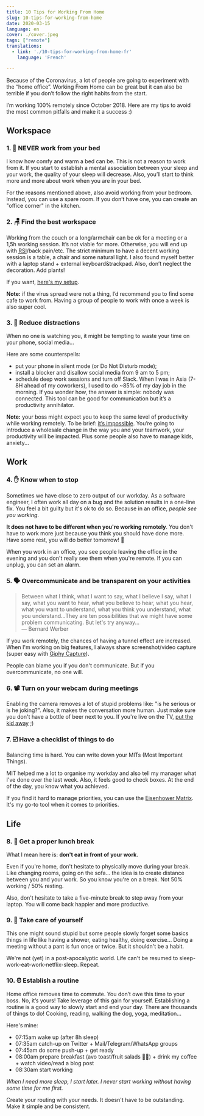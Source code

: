 ```yaml
---
title: 10 Tips for Working From Home
slug: 10-tips-for-working-from-home
date: 2020-03-15
language: en
cover: ./cover.jpeg
tags: ["remote"]
translations:
  - link: './10-tips-for-working-from-home-fr'
    language: 'French'

---
```


Because of the Coronavirus, a lot of people are going to experiment with the “home office”. Working From Home can be great but it can also be terrible if you don’t follow the right habits from the start.

I’m working 100% remotely since October 2018. Here are my tips to avoid the most common pitfalls and make it a success :)


## Workspace

### 1. 🛌 NEVER work from your bed
I know how comfy and warm a bed can be. This is not a reason to work from it. If you start to establish a mental association between your sleep and your work, the quality of your sleep will decrease. Also, you’ll start to think more and more about work when you are in your bed.

For the reasons mentioned above, also avoid working from your bedroom. Instead, you can use a spare room. If you don’t have one, you can create an "office corner" in the kitchen.


### 2. 🪑 Find the best workspace
Working from the couch or a long/armchair can be ok for a meeting or a 1,5h working session. It’s not viable for more. Otherwise, you will end up with [<abbr title="Repetitive Stress Injury">RSI</abbr>](https://en.wikipedia.org/wiki/Repetitive_strain_injury)/back pain/etc. The strict minimum to have a decent working session is a table, a chair and some natural light. I also found myself better with a laptop stand + external keyboard&trackpad. Also, don’t neglect the decoration. Add plants!

If you want, [here's my setup](/uses).

**Note:** if the virus spread were not a thing, I’d recommend you to find some cafe to work from. Having a group of people to work with once a week is also super cool.

### 3. 📲 Reduce distractions
When no one is watching you, it might be tempting to waste your time on your phone, social media...

Here are some counterspells:
* put your phone in silent mode (or Do Not Disturb mode);
* install a blocker and disallow social media from 9 am to 5 pm;
* schedule deep work sessions and turn off Slack. When I was in Asia (7-8H ahead of my coworkers), I used to do ~85% of my day job in the morning. If you wonder how, the answer is simple: nobody was connected. This tool can be good for communication but it’s a productivity annihilator.

**Note:** your boss might expect you to keep the same level of productivity while working remotely. To be brief: [it’s impossible](https://twitter.com/dhh/status/1239626937577828352). You’re going to introduce a wholesale change in the way you and your teamwork, your productivity will be impacted. Plus some people also have to manage kids, anxiety...

## Work

### 4. ✋ Know when to stop
Sometimes we have close to zero output of our workday. As a software engineer, I often work all day on a bug and the solution results in a one-line fix. You feel a bit guilty but it's ok to do so. Because in an office, *people see you working*.

**It does not have to be different when you're working remotely**. You don't have to work more just because you think you should have done more. Have some rest, you will do better tomorrow! 💪

When you work in an office, you see people leaving the office in the evening and you don't really see them when you're remote. If you can unplug, you can set an alarm.


### 5. 🗣 Overcommunicate and be transparent on your activities

> Between what I think, what I want to say, what I believe I say, what I say, what you want to hear, what you believe to hear, what you hear, what you want to understand, what you think you understand, what you understand...They are ten possibilities that we might have some problem communicating. But let's try anyway...  
> — Bernard Werber

If you work remotely, the chances of having a tunnel effect are increased. When I'm working on big features, I always share screenshot/video capture (super easy with [Giphy Capture](https://giphy.com/apps/giphycapture)).

People can blame you if you don't communicate. But if you overcommunicate, no one will.


### 6. 📽 Turn on your webcam during meetings
Enabling the camera removes a lot of stupid problems like: "is he serious or is he joking?". Also, it makes the conversation more human.
Just make sure you don't have a bottle of beer next to you. If you're live on the TV, [put the kid away](https://www.youtube.com/watch?v=Mh4f9AYRCZY&feature=emb_title) ;)


### 7. ☑️ Have a checklist of things to do
Balancing time is hard. You can write down your MITs (Most Important Things). 

MIT helped me a lot to organise my workday and also tell my manager what I've done over the last week. Also, it feels good to check boxes. At the end of the day, you know what you achieved.

If you find it hard to manage priorities, you can use the [Eisenhower Matrix](https://www.eisenhower.me/eisenhower-matrix/). It's my go-to tool when it comes to priorities.

## Life

### 8. 🍛 Get a proper lunch break
What I mean here is: **don't eat in front of your work**.

Even if you're home, don't hesitate to physically move during your break. Like changing rooms, going on the sofa... the idea is to create distance between you and your work. So you know you're on a break. Not 50% working / 50% resting.

Also, don't hesitate to take a five-minute break to step away from your laptop. You will come back happier and more productive.


### 9. 🍃 Take care of yourself
This one might sound stupid but some people slowly forget some basics things in life like having a shower, eating healthy, doing exercise... Doing a meeting without a pant is fun once or twice. But it shouldn't be a habit.

We're not (yet) in a post-apocalyptic world. Life can't be resumed to sleep-work-eat-work-netflix-sleep. Repeat.


### 10. ⏰ Establish a routine

Home office removes time to commute. You don’t owe this time to your boss. No, it’s yours! Take leverage of this gain for yourself. Establishing a routine is a good way to slowly start and end your day. There are thousands of things to do! Cooking, reading, walking the dog, yoga, meditation...

Here's mine:
* 07:15am wake up (after 8h sleep)
* 07:35am catch-up on Twitter + Mail/Telegram/WhatsApp groups
* 07:45am do some push-up + get ready
* 08:00am prepare breakfast (avo toast/fruit salads 👨‍🍳) + drink my coffee + watch video/read a blog post
* 08:30am start working

*When I need more sleep, I start later. I never start working without having some time for me first.*

Create your routing with your needs. It doesn't have to be outstanding. Make it simple and be consistent.

